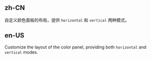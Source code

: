 ## zh-CN

自定义颜色面板的布局，提供 `horizontal` 和 `vertical` 两种模式。

## en-US

Customize the layout of the color panel, providing both `horizontal` and `vertical` modes.
